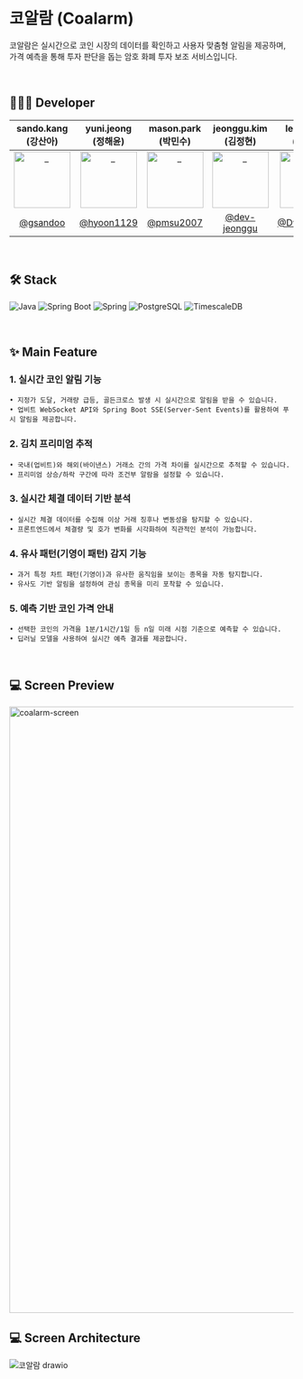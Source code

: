 # 코알람 (Coalarm)
코알람은 실시간으로 코인 시장의 데이터를 확인하고 사용자 맞춤형 알림을 제공하며, 가격 예측을 통해 투자 판단을 돕는 암호 화폐 투자 보조 서비스입니다.

<br />

## 👩🏻‍💻 Developer
| sando.kang<br />(강산아) | yuni.jeong<br />(정해윤) | mason.park<br />(박민수) | jeonggu.kim<br />(김정현) | leeroy.kim<br />(김동현) |
|:---:|:---:|:---:|:---:|:---:|
|  <a href="https://github.com/gsandoo"> <img src="https://avatars.githubusercontent.com/gsandoo" width=100px alt="_"/> </a> | <a href="https://github.com/hyoon1129"> <img src="https://avatars.githubusercontent.com/hyoon1129" width=100px alt="_"/> </a> | <a href="https://github.com/pmsu2007"> <img src="https://avatars.githubusercontent.com/pmsu2007" width=100px alt="_"/> </a> | <a href="https://github.com/dev-jeonggu"> <img src="https://avatars.githubusercontent.com/dev-jeonggu" width=100px alt="_"/> </a> | <a href="https://github.com/Dwisgolmog"> <img src="https://avatars.githubusercontent.com/Dwisgolmog" width=100px alt="_"/> </a> |
| <a href="https://github.com/gsandoo">@gsandoo</a> | <a href="https://github.com/hyoon1129">@hyoon1129</a> | <a href="https://github.com/pmsu2007">@pmsu2007</a> | <a href="https://github.com/dev-jeonggu">@dev-jeonggu</a> | <a href="https://github.com/Dwisgolmog">@Dwisgolmog</a> |

<br />

## 🛠️ Stack
![Java](https://img.shields.io/badge/Java-007396?style=flat&logo=openjdk&logoColor=white) 
![Spring Boot](https://img.shields.io/badge/Spring_Boot-6DB33F?style=flat&logo=springboot&logoColor=white) 
![Spring](https://img.shields.io/badge/Spring-6DB33F?style=flat&logo=spring&logoColor=white) 
![PostgreSQL](https://img.shields.io/badge/PostgreSQL-4169E1?style=flat&logo=postgresql&logoColor=white) 
![TimescaleDB](https://img.shields.io/badge/TimescaleDB-FD7E14?style=flat&logo=timescale&logoColor=white)

<br />

## ✨ Main Feature

### 1. 실시간 코인 알림 기능
    • 지정가 도달, 거래량 급등, 골든크로스 발생 시 실시간으로 알림을 받을 수 있습니다.
    • 업비트 WebSocket API와 Spring Boot SSE(Server-Sent Events)를 활용하여 푸시 알림을 제공합니다.

### 2. 김치 프리미엄 추적
    • 국내(업비트)와 해외(바이낸스) 거래소 간의 가격 차이를 실시간으로 추적할 수 있습니다.
    • 프리미엄 상승/하락 구간에 따라 조건부 알람을 설정할 수 있습니다.

### 3. 실시간 체결 데이터 기반 분석
    • 실시간 체결 데이터를 수집해 이상 거래 징후나 변동성을 탐지할 수 있습니다.
    • 프론트엔드에서 체결량 및 호가 변화를 시각화하여 직관적인 분석이 가능합니다.
  
### 4. 유사 패턴(기영이 패턴) 감지 기능
    • 과거 특정 차트 패턴(기영이)과 유사한 움직임을 보이는 종목을 자동 탐지합니다.
    • 유사도 기반 알림을 설정하여 관심 종목을 미리 포착할 수 있습니다.

### 5. 예측 기반 코인 가격 안내
    • 선택한 코인의 가격을 1분/1시간/1일 등 n일 미래 시점 기준으로 예측할 수 있습니다.
    • 딥러닐 모델을 사용하여 실시간 예측 결과를 제공합니다.

<br />

## 💻 Screen Preview
<img width="1075" alt="coalarm-screen" src="https://github.com/user-attachments/assets/e38e500d-08b3-4d3c-8995-8860485f6f7d" />

<br />

## 💻 Screen Architecture
![코알람 drawio](https://github.com/user-attachments/assets/54e71873-eac2-4468-b42a-e21e3b668cb9)


